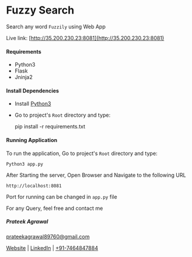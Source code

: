 # Fuzzy Search

Search any word `Fuzzily` using Web App

Live link: [http://35.200.230.23:8081](http://35.200.230.23:8081)

#### Requirements

- Python3
- Flask
- Jninja2

#### Install Dependencies

- Install [Python3](http://python.org)
- Go to project's `Root` directory and type:


    pip install -r requirements.txt


#### Running Application

To run the application, Go to project's `Root` directory and type:

    Python3 app.py

After Starting the server, Open Browser and Navigate to the following URL

    http://localhost:8081
    
Port for running can be changed in `app.py` file


For any Query, feel free and contact me

##### Prateek Agrawal
prateekagrawal89760@gmail.com

[Website](http://agrawal-prateek.github.io) | [LinkedIn](https://www.linkedin.com/in/agrawal-prateek) | [+91-7464847884](tel://+917464847884)